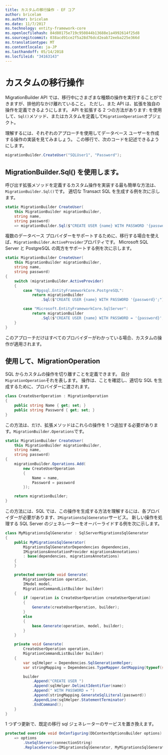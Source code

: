 ```yaml
---
title: カスタムの移行操作 - EF コア
author: bricelam
ms.author: bricelam
ms.date: 11/7/2017
ms.technology: entity-framework-core
ms.openlocfilehash: 84d80175e719c950844b13688e1a4992614f25d8
ms.sourcegitcommit: 038acd91ce2f5a28d76dcd2eab72eeba225e366d
ms.translationtype: MT
ms.contentlocale: ja-JP
ms.lasthandoff: 05/14/2018
ms.locfileid: "34163143"
---
```

<a name="custom-migrations-operations"></a>カスタムの移行操作
============================
MigrationBuilder API では、移行中にさまざまな種類の操作を実行することができますが、排他的なかけ離れていること。 ただし、また API は、拡張を独自の操作を定義できるようにします。 API を拡張する 2 つの方法があります: を使用して、`Sql()`メソッド、またはカスタムを定義して`MigrationOperation`オブジェクト。

理解するには、それぞれのアプローチを使用してデータベース ユーザーを作成する操作の実装を見てみましょう。 この移行で、次のコードを記述できるようにします。

``` csharp
migrationBuilder.CreateUser("SQLUser1", "Password");
```

<a name="using-migrationbuildersql"></a>MigrationBuilder.Sql() を使用します。
----------------------------
呼び出す拡張メソッドを定義するカスタム操作を実装する最も簡単な方法は、`MigrationBuilder.Sql()`です。
適切な Transact SQL を生成する例を次に示します。

``` csharp
static MigrationBuilder CreateUser(
    this MigrationBuilder migrationBuilder,
    string name,
    string password)
    => migrationBuilder.Sql($"CREATE USER {name} WITH PASSWORD '{password}';");
```

複数のデータベース プロバイダーをサポートするために、移行する場合を使えば、`MigrationBuilder.ActiveProvider`プロパティです。 Microsoft SQL Server と PostgreSQL の両方をサポートする例を次に示します。

``` csharp
static MigrationBuilder CreateUser(
    this MigrationBuilder migrationBuilder,
    string name,
    string password)
{
    switch (migrationBuilder.ActiveProvider)
    {
        case "Npgsql.EntityFrameworkCore.PostgreSQL":
            return migrationBuilder
                .Sql($"CREATE USER {name} WITH PASSWORD '{password}';");

        case "Microsoft.EntityFrameworkCore.SqlServer":
            return migrationBuilder
                .Sql($"CREATE USER {name} WITH PASSWORD = '{password}';");
    }
}
```

このアプローチだけはすべてのプロバイダーがわかっている場合、カスタムの操作が適用されます。

<a name="using-a-migrationoperation"></a>使用して、MigrationOperation
---------------------------
SQL からカスタムの操作を切り離すことを定義できます。 自分`MigrationOperation`それを表します。 操作は、ことを確認し、適切な SQL を生成するために、プロバイダーに渡されます。

``` csharp
class CreateUserOperation : MigrationOperation
{
    public string Name { get; set; }
    public string Password { get; set; }
}
```

この方法は、だけ、拡張メソッドはこれらの操作を 1 つ追加する必要があります。`MigrationBuilder.Operations`です。

``` csharp
static MigrationBuilder CreateUser(
    this MigrationBuilder migrationBuilder,
    string name,
    string password)
{
    migrationBuilder.Operations.Add(
        new CreateUserOperation
        {
            Name = name,
            Password = password
        });

    return migrationBuilder;
}
```

この方法には、SQL では、この操作を生成する方法を理解するには、各プロバイダーが必要があります、`IMigrationsSqlGenerator`サービス。 新しい操作を処理する SQL Server のジェネレーターをオーバーライドする例を次に示します。

``` csharp
class MyMigrationsSqlGenerator : SqlServerMigrationsSqlGenerator
{
    public MyMigrationsSqlGenerator(
        MigrationsSqlGeneratorDependencies dependencies,
        IMigrationsAnnotationProvider migrationsAnnotations)
        : base(dependencies, migrationsAnnotations)
    {
    }

    protected override void Generate(
        MigrationOperation operation,
        IModel model,
        MigrationCommandListBuilder builder)
    {
        if (operation is CreateUserOperation createUserOperation)
        {
            Generate(createUserOperation, builder);
        }
        else
        {
            base.Generate(operation, model, builder);
        }
    }

    private void Generate(
        CreateUserOperation operation,
        MigrationCommandListBuilder builder)
    {
        var sqlHelper = Dependencies.SqlGenerationHelper;
        var stringMapping = Dependencies.TypeMapper.GetMapping(typeof(string));

        builder
            .Append("CREATE USER ")
            .Append(sqlHelper.DelimitIdentifier(name))
            .Append(" WITH PASSWORD = ")
            .Append(stringMapping.GenerateSqlLiteral(password))
            .AppendLine(sqlHelper.StatementTerminator)
            .EndCommand();
    }
}
```

1 つずつ更新で、既定の移行 sql ジェネレーターのサービスを置き換えます。

``` csharp
protected override void OnConfiguring(DbContextOptionsBuilder options)
    => options
        .UseSqlServer(connectionString)
        .ReplaceService<IMigrationsSqlGenerator, MyMigrationsSqlGenerator>();
```
